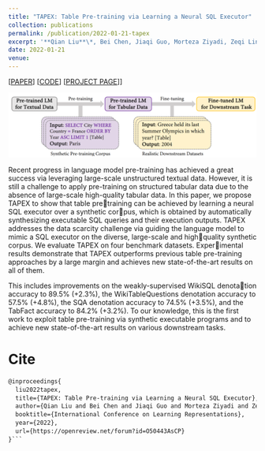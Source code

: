 ```yaml
---
title: "TAPEX: Table Pre-training via Learning a Neural SQL Executor"
collection: publications
permalink: /publication/2022-01-21-tapex
excerpt: '**Qian Liu**\*, Bei Chen, Jiaqi Guo, Morteza Ziyadi, Zeqi Lin, Weizhu Chen, Jian-Guang Lou<br>In *International Conference on Learning Representations 2022* (**ICLR-2022**)'
date: 2022-01-21
venue:
---
```


\[[PAPER](https://arxiv.org/pdf/2107.07653.pdf)\] \[[CODE](https://github.com/microsoft/Table-Pretraining)\] \[[PROJECT PAGE](https://table-pretraining.github.io/)]\]


![Demo](/images/tapex-demo.png)

Recent progress in language model pre-training has achieved a great success via leveraging large-scale unstructured textual data. However, it is still a challenge to apply pre-training on structured tabular data due to the absence of large-scale high-quality tabular data. In this paper, we propose TAPEX to show that table pretraining can be achieved by learning a neural SQL executor over a synthetic corpus, which is obtained by automatically synthesizing executable SQL queries and their execution outputs. TAPEX addresses the data scarcity challenge via guiding the language model to mimic a SQL executor on the diverse, large-scale and highquality synthetic corpus. We evaluate TAPEX on four benchmark datasets. Experimental results demonstrate that TAPEX outperforms previous table pre-training approaches by a large margin and achieves new state-of-the-art results on all of them.

This includes improvements on the weakly-supervised WikiSQL denotation accuracy to 89.5% (+2.3%), the WikiTableQuestions denotation accuracy to 57.5% (+4.8%), the SQA denotation accuracy to 74.5% (+3.5%), and the TabFact accuracy to 84.2% (+3.2%). To our knowledge, this is the first work to exploit table pre-training via synthetic executable programs and to achieve new state-of-the-art results on various downstream tasks.

Cite
===

```latex
@inproceedings{
  liu2022tapex,
  title={TAPEX: Table Pre-training via Learning a Neural SQL Executor},
  author={Qian Liu and Bei Chen and Jiaqi Guo and Morteza Ziyadi and Zeqi Lin and Weizhu Chen and Jian-Guang Lou},
  booktitle={International Conference on Learning Representations},
  year={2022},
  url={https://openreview.net/forum?id=O50443AsCP}
}```